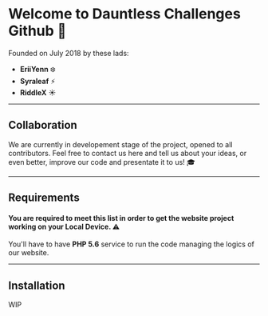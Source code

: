 # Welcome to **Dauntless Challenges Github** :star2:

Founded on July 2018 by these lads:
- **EriiYenn** :snowflake:
- **Syraleaf** :zap:
- **RiddleX** :sunny:

-----

## Collaboration

We are currently in developement stage of the project, opened to all contributors. Feel free to contact us here and tell us about your ideas, or even better, improve our code and presentate it to us! :mortar_board:

-----

## Requirements

#### You are required to meet this list in order to get the website project working on your Local Device. :warning:

You'll have to have **PHP 5.6** service to run the code managing the logics of our website.

-----

## Installation

WIP